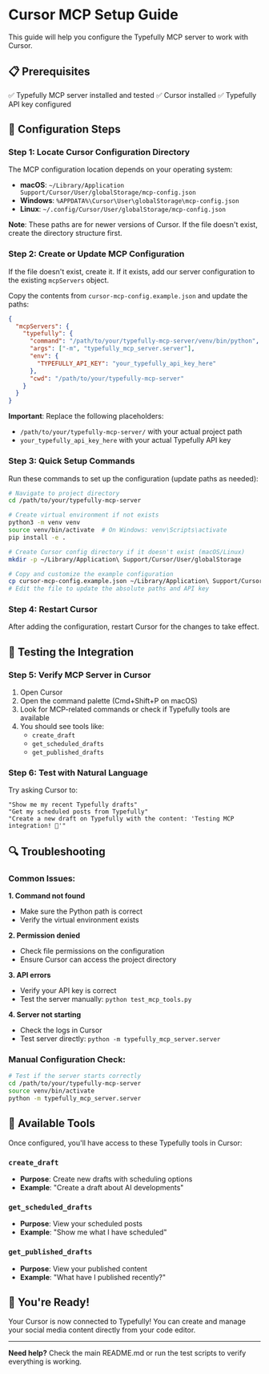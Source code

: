 # Cursor MCP Setup Guide

This guide will help you configure the Typefully MCP server to work with Cursor.

## 📋 Prerequisites

✅ Typefully MCP server installed and tested
✅ Cursor installed
✅ Typefully API key configured

## 🔧 Configuration Steps

### Step 1: Locate Cursor Configuration Directory

The MCP configuration location depends on your operating system:

- **macOS**: `~/Library/Application Support/Cursor/User/globalStorage/mcp-config.json`
- **Windows**: `%APPDATA%\Cursor\User\globalStorage\mcp-config.json`  
- **Linux**: `~/.config/Cursor/User/globalStorage/mcp-config.json`

**Note**: These paths are for newer versions of Cursor. If the file doesn't exist, create the directory structure first.

### Step 2: Create or Update MCP Configuration

If the file doesn't exist, create it. If it exists, add our server configuration to the existing `mcpServers` object.

Copy the contents from `cursor-mcp-config.example.json` and update the paths:

```json
{
  "mcpServers": {
    "typefully": {
      "command": "/path/to/your/typefully-mcp-server/venv/bin/python",
      "args": ["-m", "typefully_mcp_server.server"],
      "env": {
        "TYPEFULLY_API_KEY": "your_typefully_api_key_here"
      },
      "cwd": "/path/to/your/typefully-mcp-server"
    }
  }
}
```

**Important**: Replace the following placeholders:
- `/path/to/your/typefully-mcp-server/` with your actual project path
- `your_typefully_api_key_here` with your actual Typefully API key

### Step 3: Quick Setup Commands

Run these commands to set up the configuration (update paths as needed):

```bash
# Navigate to project directory
cd /path/to/your/typefully-mcp-server

# Create virtual environment if not exists
python3 -m venv venv
source venv/bin/activate  # On Windows: venv\Scripts\activate
pip install -e .

# Create Cursor config directory if it doesn't exist (macOS/Linux)
mkdir -p ~/Library/Application\ Support/Cursor/User/globalStorage

# Copy and customize the example configuration
cp cursor-mcp-config.example.json ~/Library/Application\ Support/Cursor/User/globalStorage/mcp-config.json
# Edit the file to update the absolute paths and API key
```

### Step 4: Restart Cursor

After adding the configuration, restart Cursor for the changes to take effect.

## 🧪 Testing the Integration

### Step 5: Verify MCP Server in Cursor

1. Open Cursor
2. Open the command palette (Cmd+Shift+P on macOS)
3. Look for MCP-related commands or check if Typefully tools are available
4. You should see tools like:
   - `create_draft`
   - `get_scheduled_drafts` 
   - `get_published_drafts`

### Step 6: Test with Natural Language

Try asking Cursor to:

```
"Show me my recent Typefully drafts"
"Get my scheduled posts from Typefully"
"Create a new draft on Typefully with the content: 'Testing MCP integration! 🚀'"
```

## 🔍 Troubleshooting

### Common Issues:

**1. Command not found**
- Make sure the Python path is correct
- Verify the virtual environment exists

**2. Permission denied**
- Check file permissions on the configuration
- Ensure Cursor can access the project directory

**3. API errors**
- Verify your API key is correct
- Test the server manually: `python test_mcp_tools.py`

**4. Server not starting**
- Check the logs in Cursor
- Test server directly: `python -m typefully_mcp_server.server`

### Manual Configuration Check:

```bash
# Test if the server starts correctly
cd /path/to/your/typefully-mcp-server
source venv/bin/activate
python -m typefully_mcp_server.server
```

## 📱 Available Tools

Once configured, you'll have access to these Typefully tools in Cursor:

### `create_draft`
- **Purpose**: Create new drafts with scheduling options
- **Example**: "Create a draft about AI developments"

### `get_scheduled_drafts` 
- **Purpose**: View your scheduled posts
- **Example**: "Show me what I have scheduled"

### `get_published_drafts`
- **Purpose**: View your published content
- **Example**: "What have I published recently?"

## 🎉 You're Ready!

Your Cursor is now connected to Typefully! You can create and manage your social media content directly from your code editor.

---

**Need help?** Check the main README.md or run the test scripts to verify everything is working. 